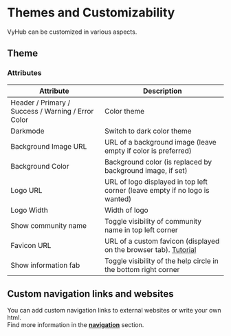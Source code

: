 # Themes and Customizability

VyHub can be customized in various aspects.

## Theme

### Attributes

| Attribute                                          | Description                                                                                                         |
|----------------------------------------------------|---------------------------------------------------------------------------------------------------------------------|
| Header / Primary / Success / Warning / Error Color | Color theme                                                                                                         |
| Darkmode                                           | Switch to dark color theme                                                                                          |
| Background Image URL                               | URL of a background image (leave empty if color is preferred)                                                       |
| Background Color                                   | Background color (is replaced by background image, if set)                                                          |
| Logo URL                                           | URL of logo displayed in top left corner (leave empty if no logo is wanted)                                         |
| Logo Width                                         | Width of logo                                                                                                       |
| Show community name                                | Toggle visibility of community name in top left corner                                                              |
| Favicon URL                                        | URL of a custom favicon (displayed on the browser tab). [Tutorial](https://favicon.io/tutorials/what-is-a-favicon/) |
| Show information fab                               | Toggle visibility of the help circle in the bottom right corner                                                     |

## Custom navigation links and websites

You can add custom navigation links to external websites or write your own html.  
Find more information in the **[navigation](navigation.md)** section.

